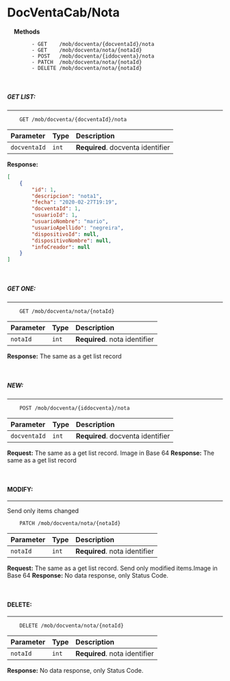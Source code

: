 # DocVentaCab/Nota

&nbsp;
&nbsp;
**Methods**
```
        - GET    /mob/docventa/{docventaId}/nota
        - GET    /mob/docventa/nota/{notaId}
        - POST   /mob/docventa/{iddocventa}/nota
        - PATCH  /mob/docventa/nota/{notaId}
        - DELETE /mob/docventa/nota/{notaId}
```
&nbsp;
&nbsp;
&nbsp;

##### __GET LIST:__
---
```
    GET /mob/docventa/{docventaId}/nota
```
| Parameter | Type | Description |
| :--- | :--- | :--- |
| `docventaId` | `int` | **Required**. docventa identifier |
**Response:**
```json    
[
    {
        "id": 1,
        "descripcion": "nota1",
        "fecha": "2020-02-27T19:19",
        "docventaId": 1,
        "usuarioId": 1,
        "usuarioNombre": "mario",
        "usuarioApellido": "negreira",
        "dispositivoId": null,
        "dispositivoNombre": null,
        "infoCreador": null
    }
]
```
&nbsp;
&nbsp;
&nbsp;

##### __GET ONE:__
---
```
    GET /mob/docventa/nota/{notaId}
```
| Parameter | Type | Description |
| :--- | :--- | :--- |
| `notaId` | `int` | **Required**. nota identifier |

**Response:**
The same as a get list record

&nbsp;
&nbsp;
&nbsp;

##### __NEW:__
---
```
    POST /mob/docventa/{iddocventa}/nota
```

| Parameter | Type | Description |
| :--- | :--- | :--- |
| `docventaId` | `int` | **Required**. docventa identifier |


**Request:**
The same as a get list record. Image in Base 64
**Response:**
The same as a get list record

&nbsp;
&nbsp;
&nbsp;

#### __MODIFY:__ 
---
Send only items changed

```
    PATCH /mob/docventa/nota/{notaId}
```

| Parameter | Type | Description |
| :--- | :--- | :--- |
| `notaId` | `int` | **Required**. nota identifier |
**Request:**
The same as a get list record. Send only modified items.Image in Base 64
**Response:**
No data response, only Status Code.

&nbsp;
&nbsp;

#### __DELETE:__
---
```
    DELETE /mob/docventa/nota/{notaId}
```

| Parameter | Type | Description |
| :--- | :--- | :--- |
| `notaId` | `int` | **Required**. nota identifier |

**Response:**
No data response, only Status Code.
